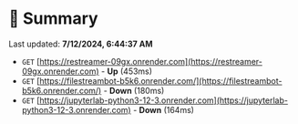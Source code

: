 # 📖 Summary
Last updated: **7/12/2024, 6:44:37 AM**

- `GET` [https://restreamer-09gx.onrender.com](https://restreamer-09gx.onrender.com) - **Up** (453ms)
- `GET` [https://filestreambot-b5k6.onrender.com/](https://filestreambot-b5k6.onrender.com/) - **Down** (180ms)
- `GET` [https://jupyterlab-python3-12-3.onrender.com](https://jupyterlab-python3-12-3.onrender.com) - **Down** (164ms)
